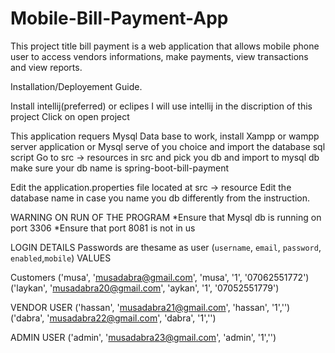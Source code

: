 # Mobile-Bill-Payment-App
This project title bill payment is a web application that allows mobile phone user to access vendors informations, make payments, view transactions and view reports.

Installation/Deployement Guide.

Install intellij(preferred) or eclipes
I will use intellij in the discription of this project
Click on open project

This application requers Mysql Data base to work, install Xampp or wampp server application or Mysql serve of you choice and import the database sql script
Go to 
src -> resources in src and pick you db and import to mysql db make sure your db name is spring-boot-bill-payment

Edit the application.properties file located at src -> resource 
Edit the database name in case you name you db differently from the instruction.

WARNING ON RUN OF THE PROGRAM
 *Ensure that Mysql db is running on port 3306
 *Ensure that port 8081 is not in us

LOGIN DETAILS
Passwords are thesame as user
(`username`, `email`, `password`, `enabled`,`mobile`) 
VALUES

Customers
('musa', 'musadabra@gmail.com', 'musa', '1', '07062551772')
('laykan', 'musadabra20@gmail.com', 'aykan', '1', '07052551779')

VENDOR USER
('hassan', 'musadabra21@gmail.com', 'hassan', '1','')
('dabra', 'musadabra22@gmail.com', 'dabra', '1','')

ADMIN USER
('admin', 'musadabra23@gmail.com', 'admin', '1','') 

